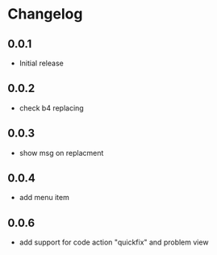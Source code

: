 # Changelog

## 0.0.1

- Initial release

## 0.0.2

- check b4 replacing

## 0.0.3

- show msg on replacment

## 0.0.4

- add menu item

## 0.0.6

- add support for code action "quickfix" and problem view
